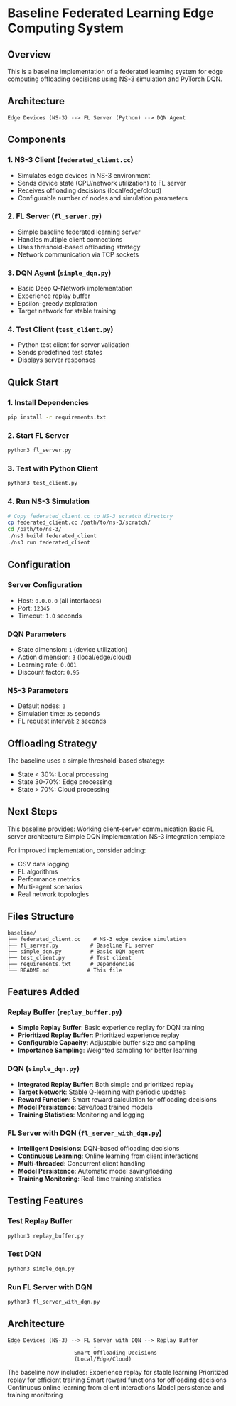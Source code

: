 # Baseline Federated Learning Edge Computing System

## Overview
This is a baseline implementation of a federated learning system for edge computing offloading decisions using NS-3 simulation and PyTorch DQN.

## Architecture
```
Edge Devices (NS-3) --> FL Server (Python) --> DQN Agent
```

## Components

### 1. NS-3 Client (`federated_client.cc`)
- Simulates edge devices in NS-3 environment
- Sends device state (CPU/network utilization) to FL server
- Receives offloading decisions (local/edge/cloud)
- Configurable number of nodes and simulation parameters

### 2. FL Server (`fl_server.py`)
- Simple baseline federated learning server
- Handles multiple client connections
- Uses threshold-based offloading strategy
- Network communication via TCP sockets

### 3. DQN Agent (`simple_dqn.py`)
- Basic Deep Q-Network implementation
- Experience replay buffer
- Epsilon-greedy exploration
- Target network for stable training

### 4. Test Client (`test_client.py`)
- Python test client for server validation
- Sends predefined test states
- Displays server responses

## Quick Start

### 1. Install Dependencies
```bash
pip install -r requirements.txt
```

### 2. Start FL Server
```bash
python3 fl_server.py
```

### 3. Test with Python Client
```bash
python3 test_client.py
```

### 4. Run NS-3 Simulation
```bash
# Copy federated_client.cc to NS-3 scratch directory
cp federated_client.cc /path/to/ns-3/scratch/
cd /path/to/ns-3/
./ns3 build federated_client
./ns3 run federated_client
```

## Configuration

### Server Configuration
- Host: `0.0.0.0` (all interfaces)
- Port: `12345`
- Timeout: `1.0` seconds

### DQN Parameters
- State dimension: `1` (device utilization)
- Action dimension: `3` (local/edge/cloud)
- Learning rate: `0.001`
- Discount factor: `0.95`

### NS-3 Parameters
- Default nodes: `3`
- Simulation time: `35` seconds
- FL request interval: `2` seconds

## Offloading Strategy

The baseline uses a simple threshold-based strategy:
- State < 30%: Local processing
- State 30-70%: Edge processing  
- State > 70%: Cloud processing

## Next Steps

This baseline provides:
Working client-server communication
Basic FL server architecture
Simple DQN implementation
NS-3 integration template

For improved implementation, consider adding:
- CSV data logging
- FL algorithms
- Performance metrics
- Multi-agent scenarios
- Real network topologies

## Files Structure
```
baseline/
├── federated_client.cc    # NS-3 edge device simulation
├── fl_server.py          # Baseline FL server
├── simple_dqn.py         # Basic DQN agent
├── test_client.py        # Test client
├── requirements.txt      # Dependencies
└── README.md            # This file
```

## Features Added

### Replay Buffer (`replay_buffer.py`)
- **Simple Replay Buffer**: Basic experience replay for DQN training
- **Prioritized Replay Buffer**: Prioritized experience replay
- **Configurable Capacity**: Adjustable buffer size and sampling
- **Importance Sampling**: Weighted sampling for better learning

### DQN (`simple_dqn.py`)
- **Integrated Replay Buffer**: Both simple and prioritized replay
- **Target Network**: Stable Q-learning with periodic updates
- **Reward Function**: Smart reward calculation for offloading decisions
- **Model Persistence**: Save/load trained models
- **Training Statistics**: Monitoring and logging

### FL Server with DQN (`fl_server_with_dqn.py`)
- **Intelligent Decisions**: DQN-based offloading decisions
- **Continuous Learning**: Online learning from client interactions
- **Multi-threaded**: Concurrent client handling
- **Model Persistence**: Automatic model saving/loading
- **Training Monitoring**: Real-time training statistics

## Testing Features

### Test Replay Buffer
```bash
python3 replay_buffer.py
```

### Test DQN
```bash
python3 simple_dqn.py
```

### Run FL Server with DQN
```bash
python3 fl_server_with_dqn.py
```

## Architecture
```
Edge Devices (NS-3) --> FL Server with DQN --> Replay Buffer
                           ↓
                     Smart Offloading Decisions
                     (Local/Edge/Cloud)
```

The baseline now includes:
Experience replay for stable learning
Prioritized replay for efficient training
Smart reward functions for offloading decisions
Continuous online learning from client interactions
Model persistence and training monitoring
